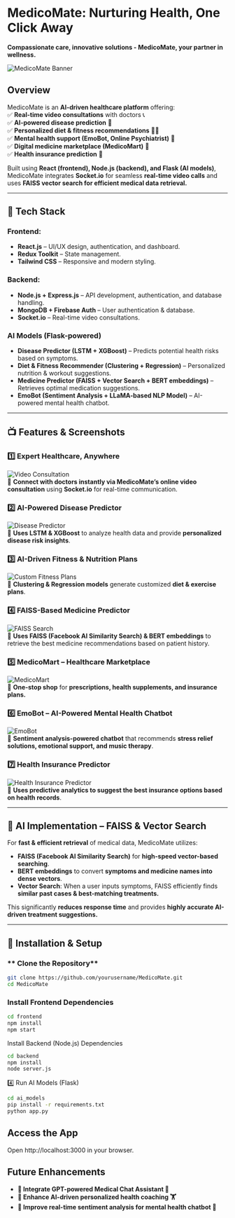 # **MedicoMate: Nurturing Health, One Click Away**

**Compassionate care, innovative solutions - MedicoMate, your partner in wellness.**

![MedicoMate Banner](assets/images/Screenshot%202025-03-02%20165806.png)

## **Overview**

MedicoMate is an **AI-driven healthcare platform** offering:  
✅ **Real-time video consultations** with doctors 📞  
✅ **AI-powered disease prediction** 🏥  
✅ **Personalized diet & fitness recommendations** 🍏💪  
✅ **Mental health support (EmoBot, Online Psychiatrist)** 🧠  
✅ **Digital medicine marketplace (MedicoMart)** 💊  
✅ **Health insurance prediction** 📜

Built using **React (frontend), Node.js (backend), and Flask (AI models)**, MedicoMate integrates **Socket.io** for seamless **real-time video calls** and uses **FAISS vector search for efficient medical data retrieval.**

---

## **🔧 Tech Stack**

### **Frontend:**

- **React.js** – UI/UX design, authentication, and dashboard.
- **Redux Toolkit** – State management.
- **Tailwind CSS** – Responsive and modern styling.

### **Backend:**

- **Node.js + Express.js** – API development, authentication, and database handling.
- **MongoDB + Firebase Auth** – User authentication & database.
- **Socket.io** – Real-time video consultations.

### **AI Models (Flask-powered)**

- **Disease Predictor (LSTM + XGBoost)** – Predicts potential health risks based on symptoms.
- **Diet & Fitness Recommender (Clustering + Regression)** – Personalized nutrition & workout suggestions.
- **Medicine Predictor (FAISS + Vector Search + BERT embeddings)** – Retrieves optimal medication suggestions.
- **EmoBot (Sentiment Analysis + LLaMA-based NLP Model)** – AI-powered mental health chatbot.

---

## **📺 Features & Screenshots**

### **1️⃣ Expert Healthcare, Anywhere**

![Video Consultation](assets/images/Screenshot%202025-03-02%20165838.png)  
🔹 **Connect with doctors instantly via MedicoMate’s online video consultation** using **Socket.io** for real-time communication.

### **2️⃣ AI-Powered Disease Predictor**

![Disease Predictor](assets/images/Screenshot%202025-03-02%20165950.png)  
🔹 **Uses LSTM & XGBoost** to analyze health data and provide **personalized disease risk insights**.

### **3️⃣ AI-Driven Fitness & Nutrition Plans**

![Custom Fitness Plans](assets/images/Screenshot%202025-03-02%20170109.png)  
🔹 **Clustering & Regression models** generate customized **diet & exercise plans**.

### **4️⃣ FAISS-Based Medicine Predictor**

![FAISS Search](assets/images/Screenshot%202025-03-02%20170137.png)  
🔹 **Uses FAISS (Facebook AI Similarity Search) & BERT embeddings** to retrieve the best medicine recommendations based on patient history.

### **5️⃣ MedicoMart – Healthcare Marketplace**

![MedicoMart](assets/images/Screenshot%202025-03-02%20170359.png)  
🔹 **One-stop shop** for **prescriptions, health supplements, and insurance plans.**

### **6️⃣ EmoBot – AI-Powered Mental Health Chatbot**

![EmoBot](assets/images/Screenshot%202025-03-02%20170412.png)  
🔹 **Sentiment analysis-powered chatbot** that recommends **stress relief solutions, emotional support, and music therapy**.

### **7️⃣ Health Insurance Predictor**

![Health Insurance Predictor](assets/images/Screenshot%202025-03-02%20170439.png)  
🔹 **Uses predictive analytics to suggest the best insurance options based on health records**.

---

## **📡 AI Implementation – FAISS & Vector Search**

For **fast & efficient retrieval** of medical data, MedicoMate utilizes:

- **FAISS (Facebook AI Similarity Search)** for **high-speed vector-based searching**.
- **BERT embeddings** to convert **symptoms and medicine names into dense vectors**.
- **Vector Search**: When a user inputs symptoms, FAISS efficiently finds **similar past cases & best-matching treatments.**

This significantly **reduces response time** and provides **highly accurate AI-driven treatment suggestions.**

---

## **🚀 Installation & Setup**

### ** Clone the Repository**

```bash
git clone https://github.com/yourusername/MedicoMate.git
cd MedicoMate
```

### **Install Frontend Dependencies**

```bash
cd frontend
npm install
npm start

```

Install Backend (Node.js) Dependencies

```bash
cd backend
npm install
node server.js
```

4️⃣ Run AI Models (Flask)

```bash
cd ai_models
pip install -r requirements.txt
python app.py
```

## **Access the App**
Open http://localhost:3000 in your browser.

## **Future Enhancements**
- **🔹 Integrate GPT-powered Medical Chat Assistant 🤖**
- **🔹 Enhance AI-driven personalized health coaching 🏋️**
- **🔹 Improve real-time sentiment analysis for mental health chatbot 🧠**
